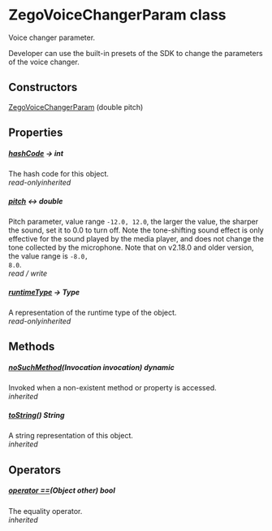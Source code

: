 


# ZegoVoiceChangerParam class









<p>Voice changer parameter.</p>
<p>Developer can use the built-in presets of the SDK to change the parameters of the voice changer.</p>




## Constructors

[ZegoVoiceChangerParam](../zego_uikit_prebuilt_live_audio_room/ZegoVoiceChangerParam/ZegoVoiceChangerParam.md) (double pitch)

   


## Properties

##### [hashCode](../zego_uikit_prebuilt_live_audio_room/ZegoVoiceChangerParam/hashCode.md) &#8594; int



The hash code for this object.  
_<span class="feature">read-only</span><span class="feature">inherited</span>_



##### [pitch](../zego_uikit_prebuilt_live_audio_room/ZegoVoiceChangerParam/pitch.md) &#8596; double



Pitch parameter, value range <code>-12.0, 12.0</code>, the larger the value, the sharper the sound, set it to 0.0 to turn off. Note the tone-shifting sound effect is only effective for the sound played by the media player, and does not change the tone collected by the microphone. Note that on v2.18.0 and older version, the value range is <code>-8.0, 8.0</code>.  
_<span class="feature">read / write</span>_



##### [runtimeType](../zego_uikit_prebuilt_live_audio_room/ZegoVoiceChangerParam/runtimeType.md) &#8594; Type



A representation of the runtime type of the object.  
_<span class="feature">read-only</span><span class="feature">inherited</span>_





## Methods

##### [noSuchMethod](../zego_uikit_prebuilt_live_audio_room/ZegoVoiceChangerParam/noSuchMethod.md)(Invocation invocation) dynamic



Invoked when a non-existent method or property is accessed.  
_<span class="feature">inherited</span>_



##### [toString](../zego_uikit_prebuilt_live_audio_room/ZegoVoiceChangerParam/toString.md)() String



A string representation of this object.  
_<span class="feature">inherited</span>_





## Operators

##### [operator ==](../zego_uikit_prebuilt_live_audio_room/ZegoVoiceChangerParam/operator_equals.md)(Object other) bool



The equality operator.  
_<span class="feature">inherited</span>_















